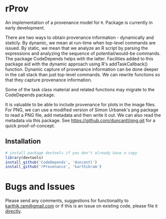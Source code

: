 # rProv
An implementation of a provenance model for `R`. Package is currently in early development. 

There are two ways to obtain provenance information - dynamically and
staticly.  By dynamic, we mean at run-time when top-level commands are
issued. By static, we mean that we analyze an R script by parsing the
expressions and analyzing the sequence of potential/would-be commands.
The package CodeDepends helps with the latter. Facilities added to this package
aid with the dynamic approach using R's addTaskCallback() function.
Dynamic capture of provenance information can be done deeper in the call stack
than just top-level commands.  We can rewrite functions so that they capture 
provenance information.

Some of the task class material and related functions may migrate to the
CodeDepends package.  

It is valuable to be able to include provenance for plots in the image
files.  For PNG, we can use a modified version of Simon Urbanek's png
package to read a PNG file, add metadata and then write it out. We can
also read the metadata via this package.  See
https://github.com/duncantl/png.git for a quick proof-of-concept.


## Installation

```r
# install package devtools if you don't already have a copy
library(devtools)
install_github('CodeDepends', 'duncantl')
install_github('rProvenance', 'karthikram')
```

# Bugs and Issues
Please send any comments, suggestions for functionality to karthik.ram@gmail.com or if this is an issue on existing code, please file it [directly](https://github.com/karthikram/rProvenance/issues).